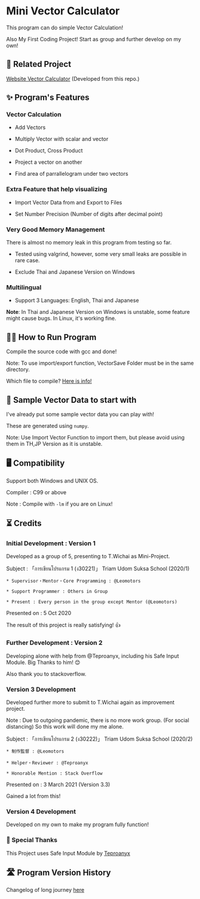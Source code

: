 # Mini Vector Calculator

  This program can do simple Vector Calculation!

  Also My First Coding Project! Start as group and further develop on my own!

## 📍 Related Project

<a href="https://github.com/Leomotors/Website-Vector-Calculator">Website Vector Calculator</a> (Developed from this repo.)

## ✨ Program's Features

### Vector Calculation

* Add Vectors

* Multiply Vector with scalar and vector

* Dot Product, Cross Product

* Project a vector on another

* Find area of parrallelogram under two vectors

### Extra Feature that help visualizing

* Import Vector Data from and Export to Files

* Set Number Precision (Number of digits after decimal point)

### Very Good Memory Management

  There is almost no memory leak in this program from testing so far.

* Tested using valgrind, however, some very small leaks are possible in rare case.

* Exclude Thai and Japanese Version on Windows

### Multilingual

* Support 3 Languages: English, Thai and Japanese

 __Note__: In Thai and Japanese Version on Windows is unstable, some feature might
 cause bugs. In Linux, it's working fine.

## 🏃‍♂️ How to Run Program

  Compile the source code with gcc and done!

  Note: To use import/export function, VectorSave Folder must be in the same directory.

  Which file to compile?
   <a href="https://github.com/Leomotors/Mini-Vector-Calculator/blob/main/docs/compilemanual.md">Here is info!</a>

## 🔢 Sample Vector Data to start with

  I've already put some sample vector data you can play with!

  These are generated using ```numpy```.

  Note: Use Import Vector Function to import them, but please avoid using them in TH,JP Version as it is unstable.

## 🖥️ Compatibility

Support both Windows and UNIX OS.

Compiler : C99 or above

Note : Compile with `-lm` if you are on Linux!

## ⏳ Credits

### Initial Development : Version 1

  Developed as a group of 5, presenting to T.Wichai as Mini-Project.

  Subject : 「การเขียนโปรแกรม 1 (ง30221)」 Triam Udom Suksa School (2020/1)

    * Supervisor・Mentor・Core Programming : @Leomotors

    * Support Programmer : Others in Group

    * Present : Every person in the group except Mentor (@Leomotors)

  Presented on : 5 Oct 2020

  The result of this project is really satisfying! 👍

### Further Development : Version 2

  Developing alone with help from
  @Teproanyx, including his Safe Input Module. Big Thanks to him! 😊

  Also thank you to stackoverflow.

### Version 3 Development

  Developed further more to submit to T.Wichai again as improvement project.

  Note : Due to outgoing pandemic, there is no more work group.
   (For social distancing) So this work will done my me alone.

  Subject : 「การเขียนโปรแกรม 2 (ง30222)」 Triam Udom Suksa School (2020/2)
  
    * 制作監督 : @Leomotors

    * Helper・Reviewer : @Teproanyx
    
    * Honorable Mention : Stack Overflow

  Presented on : 3 March 2021 (Version 3.3)
  
  Gained a lot from this!

### Version 4 Development

  Developed on my own to make my program fully function!

### 🙏 Special Thanks

  This Project uses Safe Input Module by
   <a href="https://github.com/Teproanyx">Teproanyx</a>

## 🛣️ Program Version History

Changelog of long journey
 <a href="https://github.com/Leomotors/Mini-Vector-Calculator/blob/main/docs/changelog.md">here</a>
